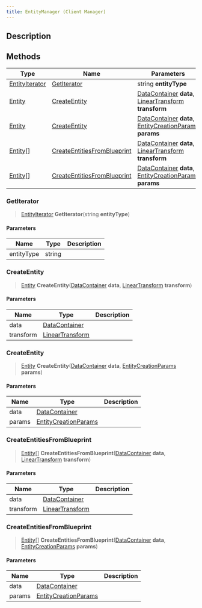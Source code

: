 ```yaml
---
title: EntityManager (Client Manager)
---
```

## Description

## Methods

| Type                                                  | Name                                                        | Parameters                                                                                                                                 |
| ----------------------------------------------------- | ----------------------------------------------------------- | ------------------------------------------------------------------------------------------------------------------------------------------ |
| [EntityIterator](/vext/ref/shared/class/entityiterator) | [GetIterator](#getiterator)                                 | string **entityType**                                                                                                                      |
| [Entity](/vext/ref/shared/class/entity)                 | [CreateEntity](#createentity)                               | [DataContainer](/vext/ref/shared/class/datacontainer) **data**, [LinearTransform](/vext/ref/shared/class/lineartransform) **transform**        |
| [Entity](/vext/ref/shared/class/entity)                 | [CreateEntity](#createentity)                               | [DataContainer](/vext/ref/shared/class/datacontainer) **data**, [EntityCreationParams](/vext/ref/shared/class/entitycreationparams) **params** |
| [Entity](/vext/ref/shared/class/entity)\[\]           | [CreateEntitiesFromBlueprint](#createentitiesfromblueprint) | [DataContainer](/vext/ref/shared/class/datacontainer) **data**, [LinearTransform](/vext/ref/shared/class/lineartransform) **transform**        |
| [Entity](/vext/ref/shared/class/entity)\[\]           | [CreateEntitiesFromBlueprint](#createentitiesfromblueprint) | [DataContainer](/vext/ref/shared/class/datacontainer) **data**, [EntityCreationParams](/vext/ref/shared/class/entitycreationparams) **params** |

### GetIterator

> [EntityIterator](/vext/ref/shared/class/entityiterator) **GetIterator**(string **entityType**)

#### Parameters

| Name       | Type   | Description |
| ---------- | ------ | ----------- |
| entityType | string |             |

### CreateEntity

> [Entity](/vext/ref/shared/class/entity) **CreateEntity**([DataContainer](/vext/ref/shared/class/datacontainer) **data**, [LinearTransform](/vext/ref/shared/class/lineartransform) **transform**)

#### Parameters

| Name      | Type                                                    | Description |
| --------- | ------------------------------------------------------- | ----------- |
| data      | [DataContainer](/vext/ref/shared/class/datacontainer)     |             |
| transform | [LinearTransform](/vext/ref/shared/class/lineartransform) |             |

### CreateEntity

> [Entity](/vext/ref/shared/class/entity) **CreateEntity**([DataContainer](/vext/ref/shared/class/datacontainer) **data**, [EntityCreationParams](/vext/ref/shared/class/entitycreationparams) **params**)

#### Parameters

| Name   | Type                                                              | Description |
| ------ | ----------------------------------------------------------------- | ----------- |
| data   | [DataContainer](/vext/ref/shared/class/datacontainer)               |             |
| params | [EntityCreationParams](/vext/ref/shared/class/entitycreationparams) |             |

### CreateEntitiesFromBlueprint

> [Entity](/vext/ref/shared/class/entity)\[\] **CreateEntitiesFromBlueprint**([DataContainer](/vext/ref/shared/class/datacontainer) **data**, [LinearTransform](/vext/ref/shared/class/lineartransform) **transform**)

#### Parameters

| Name      | Type                                                    | Description |
| --------- | ------------------------------------------------------- | ----------- |
| data      | [DataContainer](/vext/ref/shared/class/datacontainer)     |             |
| transform | [LinearTransform](/vext/ref/shared/class/lineartransform) |             |

### CreateEntitiesFromBlueprint

> [Entity](/vext/ref/shared/class/entity)\[\] **CreateEntitiesFromBlueprint**([DataContainer](/vext/ref/shared/class/datacontainer) **data**, [EntityCreationParams](/vext/ref/shared/class/entitycreationparams) **params**)

#### Parameters

| Name   | Type                                                              | Description |
| ------ | ----------------------------------------------------------------- | ----------- |
| data   | [DataContainer](/vext/ref/shared/class/datacontainer)               |             |
| params | [EntityCreationParams](/vext/ref/shared/class/entitycreationparams) |             |
